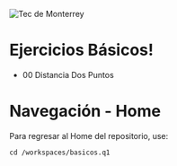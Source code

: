 
![Tec de Monterrey](images/logotecmty.png)
# Ejercicios Básicos!

- 00 Distancia Dos Puntos
# Navegación - Home
Para regresar al Home del repositorio, use:

```
cd /workspaces/basicos.q1
```
